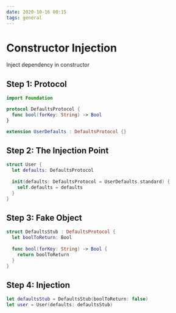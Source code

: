 ```yaml
---
date: 2020-10-16 00:15
tags: general
---
```


# Constructor Injection
 
Inject dependency in constructor

## Step 1: Protocol

```swift
import Foundation

protocol DefaultsProtocol {
  func bool(forKey: String) -> Bool
}

extension UserDefaults : DefaultsProtocol {}
```

## Step 2: The Injection Point

```swift
struct User {
  let defaults: DefaultsProtocol
  
  init(defaults: DefaultsProtocol = UserDefaults.standard) {
    self.defaults = defaults
  }
}
```

## Step 3: Fake Object

```swift
struct DefaultsStub : DefaultsProtocol {
  let boolToReturn: Bool
  
  func bool(forKey: String) -> Bool {
    return boolToReturn
  }
}
```

## Step 4: Injection

```swift
let defaultsStub = DefaultsStub(boolToReturn: false)
let user = User(defaults: defaultsStub)
```

